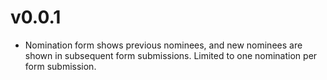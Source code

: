 # v0.0.1
* Nomination form shows previous nominees, and new nominees are shown in subsequent form submissions. Limited to one nomination per form submission.
